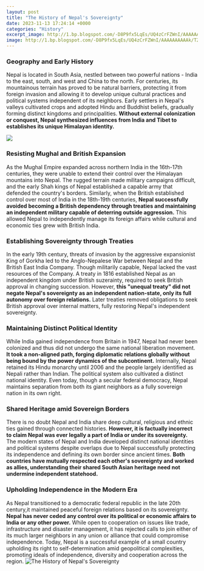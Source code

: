 ```yaml
---
layout: post
title: "The History of Nepal's Sovereignty"
date: 2023-11-13 17:24:14 +0000
categories: "History"
excerpt_image: http://1.bp.blogspot.com/-D8P9fx5LqEs/UQ4zCrFZWnI/AAAAAAAAAAk/T2HXKi7cM5M/s1600/PICT0113.JPG
image: http://1.bp.blogspot.com/-D8P9fx5LqEs/UQ4zCrFZWnI/AAAAAAAAAAk/T2HXKi7cM5M/s1600/PICT0113.JPG
---
```


### Geography and Early History 
Nepal is located in South Asia, nestled between two powerful nations - India to the east, south, and west and China to the north. For centuries, its mountainous terrain has proved to be natural barriers, protecting it from foreign invasion and allowing it to develop unique cultural practices and political systems independent of its neighbors. Early settlers in Nepal's valleys cultivated crops and adopted Hindu and Buddhist beliefs, gradually forming distinct kingdoms and principalities. **Without external colonization or conquest, Nepal synthesized influences from India and Tibet to establishes its unique Himalayan identity.**

![](https://nepalcallsyou.com/public/photos/shares/uploads/history_of_nepal.jpg)
### Resisting Mughal and British Expansion  
As the Mughal Empire expanded across northern India in the 16th-17th centuries, they were unable to extend their control over the Himalayan mountains into Nepal. The rugged terrain made military campaigns difficult, and the early Shah kings of Nepal established a capable army that defended the country's borders. Similarly, when the British established control over most of India in the 18th-19th centuries, **Nepal successfully avoided becoming a British dependency through treaties and maintaining an independent military capable of deterring outside aggression.** This allowed Nepal to independently manage its foreign affairs while cultural and economic ties grew with British India.
### Establishing Sovereignty through Treaties
In the early 19th century, threats of invasion by the aggressive expansionist King of Gorkha led to the Anglo-Nepalese War between Nepal and the British East India Company. Though militarily capable, Nepal lacked the vast resources of the Company. A treaty in 1816 established Nepal as an independent kingdom under British suzerainty, required to seek British approval in changing succession. However, **this "unequal treaty" did not negate Nepal's sovereignty as an independent nation-state, only its full autonomy over foreign relations.** Later treaties removed obligations to seek British approval over internal matters, fully restoring Nepal's independent sovereignty.
### Maintaining Distinct Political Identity 
While India gained independence from Britain in 1947, Nepal had never been colonized and thus did not undergo the same national liberation movement. **It took a non-aligned path, forging diplomatic relations globally without being bound by the power dynamics of the subcontinent.** Internally, Nepal retained its Hindu monarchy until 2006 and the people largely identified as Nepali rather than Indian. The political system also cultivated a distinct national identity. Even today, though a secular federal democracy, Nepal maintains separation from both its giant neighbors as a fully sovereign nation in its own right.
### Shared Heritage amid Sovereign Borders
There is no doubt Nepal and India share deep cultural, religious and ethnic ties gained through connected histories. **However, it is factually incorrect to claim Nepal was ever legally a part of India or under its sovereignty.** The modern states of Nepal and India developed distinct national identities and political systems despite overlaps due to Nepal successfully protecting its independence and defining its own border since ancient times. **Both countries have mutually respected each other's sovereignty and worked as allies, understanding their shared South Asian heritage need not undermine independent statehood.**
### Upholding Independence in the Modern Era  
As Nepal transitioned to a democratic federal republic in the late 20th century,it maintained peaceful foreign relations based on its sovereignty. **Nepal has never ceded any control over its political or economic affairs to India or any other power.** While open to cooperation on issues like trade, infrastructure and disaster management, it has rejected calls to join either of its much larger neighbors in any union or alliance that could compromise independence. Today, Nepal is a successful example of a small country upholding its right to self-determination amid geopolitical complexities, promoting ideals of independence, diversity and cooperation across the region.
![The History of Nepal's Sovereignty](http://1.bp.blogspot.com/-D8P9fx5LqEs/UQ4zCrFZWnI/AAAAAAAAAAk/T2HXKi7cM5M/s1600/PICT0113.JPG)